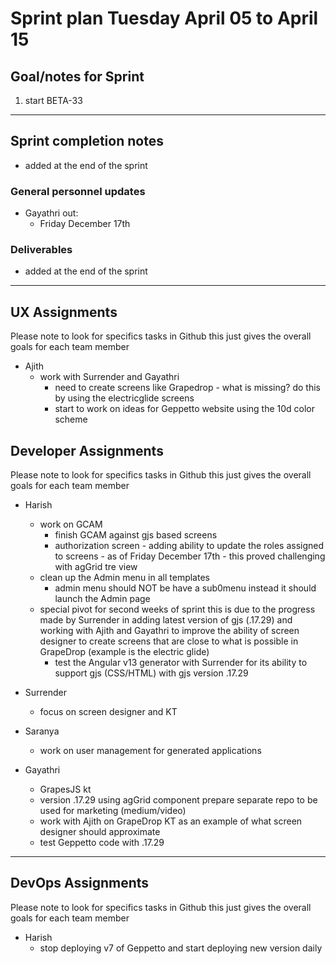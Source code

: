 # Sprint plan Tuesday April 05 to April 15

## Goal/notes for Sprint

1. start BETA-33

---

## Sprint completion notes

- added at the end of the sprint

### General personnel updates

- Gayathri out:
  - Friday December 17th

### Deliverables

- added at the end of the sprint

---

## UX Assignments

Please note to look for specifics tasks in Github this just gives the overall goals for each team member

- Ajith
  - work with Surrender and Gayathri
    - need to create screens like Grapedrop - what is missing? do this by using the electricglide screens
    - start to work on ideas for Geppetto website using the 10d color scheme 

## Developer Assignments

Please note to look for specifics tasks in Github this just gives the overall goals for each team member

- Harish
  - work on GCAM
    - finish GCAM against gjs based screens
    - authorization screen - adding ability to update the roles assigned to screens - as of Friday December 17th - this proved challenging with agGrid tre view
  - clean up the Admin menu in all templates
    - admin menu should NOT be have a sub0menu instead it should launch the Admin page
  - special pivot for second weeks of sprint 
  this is due to the progress made by Surrender in adding latest version of gjs (.17.29) and working with Ajith and Gayathri to improve the ability of screen designer to create screens that are close to what is possible in GrapeDrop (example is the electric glide)
    - test the Angular v13 generator with Surrender for its ability to support gjs (CSS/HTML) with gjs version .17.29

- Surrender
  - focus on screen designer and KT
  
- Saranya
  - work on user management for generated applications
  
- Gayathri
  - GrapesJS kt
  - version .17.29 using agGrid component prepare separate repo to be used for marketing (medium/video)
  - work with Ajith on GrapeDrop KT as an example of what screen designer should approximate
  - test Geppetto code with .17.29


---

## DevOps Assignments

Please note to look for specifics tasks in Github this just gives the overall goals for each team member

- Harish
  - stop deploying v7 of Geppetto and start deploying new version daily